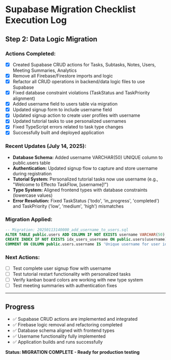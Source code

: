 # Supabase Migration Checklist Execution Log

## Step 2: Data Logic Migration

### Actions Completed:
- [x] Created Supabase CRUD actions for Tasks, Subtasks, Notes, Users, Meeting Summaries, Analytics
- [x] Remove all Firebase/Firestore imports and logic
- [x] Refactor all CRUD operations in backend/data logic files to use Supabase
- [x] Fixed database constraint violations (TaskStatus and TaskPriority alignment)
- [x] Added username field to users table via migration
- [x] Updated signup form to include username field
- [x] Updated signup action to create user profiles with username
- [x] Updated tutorial tasks to use personalized usernames
- [x] Fixed TypeScript errors related to task type changes
- [x] Successfully built and deployed application

### Recent Updates (July 14, 2025):
- **Database Schema:** Added username VARCHAR(50) UNIQUE column to public.users table
- **Authentication:** Updated signup flow to capture and store username during registration
- **Tutorial System:** Personalized tutorial tasks now use username (e.g., "Welcome to Effecto TaskFlow, [username]!")
- **Type System:** Aligned frontend types with database constraints (lowercase values)
- **Error Resolution:** Fixed TaskStatus ('todo', 'in_progress', 'completed') and TaskPriority ('low', 'medium', 'high') mismatches

### Migration Applied:
```sql
-- Migration: 20250113140000_add_username_to_users.sql
ALTER TABLE public.users ADD COLUMN IF NOT EXISTS username VARCHAR(50) UNIQUE;
CREATE INDEX IF NOT EXISTS idx_users_username ON public.users(username);
COMMENT ON COLUMN public.users.username IS 'Unique username for user identification and personalization';
```

### Next Actions:
- [ ] Test complete user signup flow with username
- [ ] Test tutorial restart functionality with personalized tasks
- [ ] Verify kanban board colors are working with new type system
- [ ] Test meeting summaries with authentication fixes

---

## Progress
- ✅ Supabase CRUD actions are implemented and integrated
- ✅ Firebase logic removal and refactoring completed
- ✅ Database schema aligned with frontend types
- ✅ Username functionality fully implemented
- ✅ Application builds and runs successfully

**Status: MIGRATION COMPLETE - Ready for production testing**
